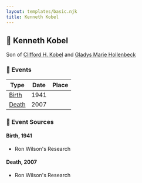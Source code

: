```yaml
---
layout: templates/basic.njk
title: Kenneth Kobel
---
```

## 🔵 Kenneth Kobel

Son of [Clifford H. Kobel](/people/2/28732388) and [Gladys Marie Hollenbeck](/people/5/52265274)

### 📆 Events

Type | Date | Place
------ | ------ | ------
[Birth](#event-988fa1c8-b5d9-42f2-9b2f-c864a690e160) | 1941 |
[Death](#event-3f60aef2-390c-48fa-9bab-f8a2781ca9cb) | 2007 |

### 📰 Event Sources

#### <a id="event-988fa1c8-b5d9-42f2-9b2f-c864a690e160"></a> Birth, 1941
* Ron Wilson's Research

#### <a id="event-3f60aef2-390c-48fa-9bab-f8a2781ca9cb"></a> Death, 2007
* Ron Wilson's Research